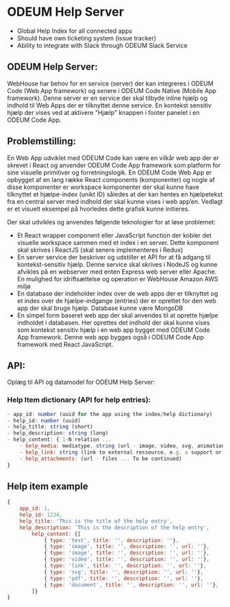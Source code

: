 # ODEUM Help Server

* Global Help Index for all connected apps
* Should have own ticketing system (issue tracker)
* Ability to integrate with Slack through ODEUM Slack Service


## ODEUM Help Server:
WebHouse har behov for en service (server) der kan integreres i ODEUM Code (Web App framework) og senere i ODEUM Code Native (Mobile App framework). 
Denne server er en service der skal tilbyde inline hjælp og indhold til Web Apps der er tilknyttet denne service. En kontekst sensitiv hjælp der vises ved at aktivere "Hjælp" knappen i footer panelet i en ODEUM Code App. 

## Problemstilling:
En Web App udviklet med ODEUM Code kan være en vilkår web app der er skrevet i React og anvender ODEUM Code App framework som platform for sine visuelle primitiver og forretningslogik. En ODEUM Code Web App er opbygget af en lang række React components (komponenter) og nogle af disse komponenter er workspace komponenter der skal kunne have tilknyttet et hjælpe-index (unikt ID) således at der kan hentes en hjælpetekst fra en central server med indhold der skal kunne vises i web app’en. Vedlagt er et visuelt eksempel på hvorledes dette grafisk kunne initieres. 

Der skal udvikles og anvendes følgende teknologier for at løse problemet:
* Et React wrapper component eller JavaScript function der kobler det visuelle workspace sammen med et index i en server. Dette komponent skal skrives i ReactJS (skal senere implementeres i Redux)
* En server service der beskriver og udstiller et API for at få adgang til kontekst-sensitiv hjælp. Denne service skal skrives i NodeJS og kunne afvikles på en webserver med enten Express web server eller Apache. En mulighed for idriftsættelse og operation er WebHouse Amazon AWS miljø
* En database der indeholder index over de web apps der er tilknyttet og et index over de hjælpe-indgange (entries) der er oprettet for den web app der skal bruge hjælp. Database kunne være MongoDB
* En simpel form baseret web app der skal anvendes til at oprette hjælpe indholdet i databasen. Her oprettes det indhold der skal kunne vises som kontekst sensitiv hjælp i en web app bygget med ODEUM Code App framework. Denne web app bygges også i ODEUM Code App framework med React JavaScript. 

## API:
Oplæg til API og datamodel for ODEUM Help Server:

### Help Item dictionary (API for help entries):

```js
- app_id: number (uuid for the app using the index/help dictionary)
- help_id: number (uuid)
- help_title: string (short)
- help_description: string (long)
- help_content: { 1-N relation ... 
	- help_media: mediatype, string (url - image, video, svg, animation)
	- help_link: string (link to external ressource, e.g. a support or tutorial website)
	- help_attachments: (url - files ... To be continued)
}
```

## Help item example
```js
{
	app_id: 1,
	help_id: 1234,
	help_title: 'This is the title of the help entry',
	help_description: 'This is the description of the help entry',
		help_content: {[
			{ type: 'text', title: '', description: ''},
			{ type: 'image', title: '', description: '', url: ''},
			{ type: 'image', title: '', description: '', url: ''},
			{ type: 'video', title: '', description: '', url: ''},
			{ type: 'link', title: '', description: '', url: ''},
			{ type: 'svg', title: '', description: '', url: ''},
			{ type: 'pdf', title: '', description: '', url: ''},
			{ type: 'document', title: '', description: '', url: ''},
		]}
}
```

